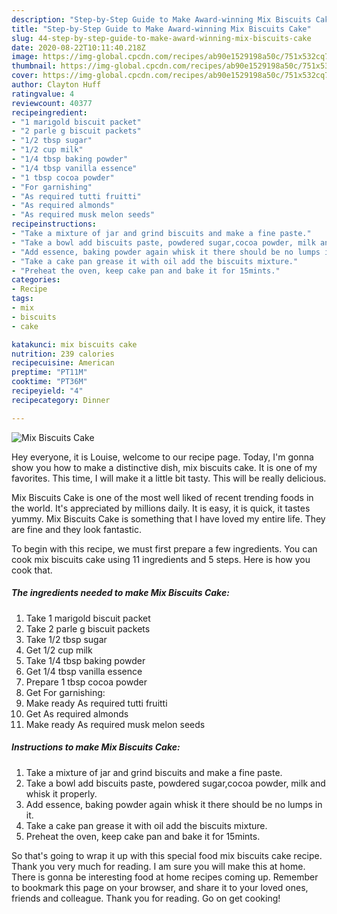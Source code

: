 ```yaml
---
description: "Step-by-Step Guide to Make Award-winning Mix Biscuits Cake"
title: "Step-by-Step Guide to Make Award-winning Mix Biscuits Cake"
slug: 44-step-by-step-guide-to-make-award-winning-mix-biscuits-cake
date: 2020-08-22T10:11:40.218Z
image: https://img-global.cpcdn.com/recipes/ab90e1529198a50c/751x532cq70/mix-biscuits-cake-recipe-main-photo.jpg
thumbnail: https://img-global.cpcdn.com/recipes/ab90e1529198a50c/751x532cq70/mix-biscuits-cake-recipe-main-photo.jpg
cover: https://img-global.cpcdn.com/recipes/ab90e1529198a50c/751x532cq70/mix-biscuits-cake-recipe-main-photo.jpg
author: Clayton Huff
ratingvalue: 4
reviewcount: 40377
recipeingredient:
- "1 marigold biscuit packet"
- "2 parle g biscuit packets"
- "1/2 tbsp sugar"
- "1/2 cup milk"
- "1/4 tbsp baking powder"
- "1/4 tbsp vanilla essence"
- "1 tbsp cocoa powder"
- "For garnishing"
- "As required tutti fruitti"
- "As required almonds"
- "As required musk melon seeds"
recipeinstructions:
- "Take a mixture of jar and grind biscuits and make a fine paste."
- "Take a bowl add biscuits paste, powdered sugar,cocoa powder, milk and whisk it properly."
- "Add essence, baking powder again whisk it there should be no lumps in it."
- "Take a cake pan grease it with oil add the biscuits mixture."
- "Preheat the oven, keep cake pan and bake it for 15mints."
categories:
- Recipe
tags:
- mix
- biscuits
- cake

katakunci: mix biscuits cake 
nutrition: 239 calories
recipecuisine: American
preptime: "PT11M"
cooktime: "PT36M"
recipeyield: "4"
recipecategory: Dinner

---
```



![Mix Biscuits Cake](https://img-global.cpcdn.com/recipes/ab90e1529198a50c/751x532cq70/mix-biscuits-cake-recipe-main-photo.jpg)

Hey everyone, it is Louise, welcome to our recipe page. Today, I'm gonna show you how to make a distinctive dish, mix biscuits cake. It is one of my favorites. This time, I will make it a little bit tasty. This will be really delicious.



Mix Biscuits Cake is one of the most well liked of recent trending foods in the world. It's appreciated by millions daily. It is easy, it is quick, it tastes yummy. Mix Biscuits Cake is something that I have loved my entire life. They are fine and they look fantastic.


To begin with this recipe, we must first prepare a few ingredients. You can cook mix biscuits cake using 11 ingredients and 5 steps. Here is how you cook that.

<!--inarticleads1-->

##### The ingredients needed to make Mix Biscuits Cake:

1. Take 1 marigold biscuit packet
1. Take 2 parle g biscuit packets
1. Take 1/2 tbsp sugar
1. Get 1/2 cup milk
1. Take 1/4 tbsp baking powder
1. Get 1/4 tbsp vanilla essence
1. Prepare 1 tbsp cocoa powder
1. Get For garnishing:
1. Make ready As required tutti fruitti
1. Get As required almonds
1. Make ready As required musk melon seeds




<!--inarticleads2-->

##### Instructions to make Mix Biscuits Cake:

1. Take a mixture of jar and grind biscuits and make a fine paste.
1. Take a bowl add biscuits paste, powdered sugar,cocoa powder, milk and whisk it properly.
1. Add essence, baking powder again whisk it there should be no lumps in it.
1. Take a cake pan grease it with oil add the biscuits mixture.
1. Preheat the oven, keep cake pan and bake it for 15mints.




So that's going to wrap it up with this special food mix biscuits cake recipe. Thank you very much for reading. I am sure you will make this at home. There is gonna be interesting food at home recipes coming up. Remember to bookmark this page on your browser, and share it to your loved ones, friends and colleague. Thank you for reading. Go on get cooking!
